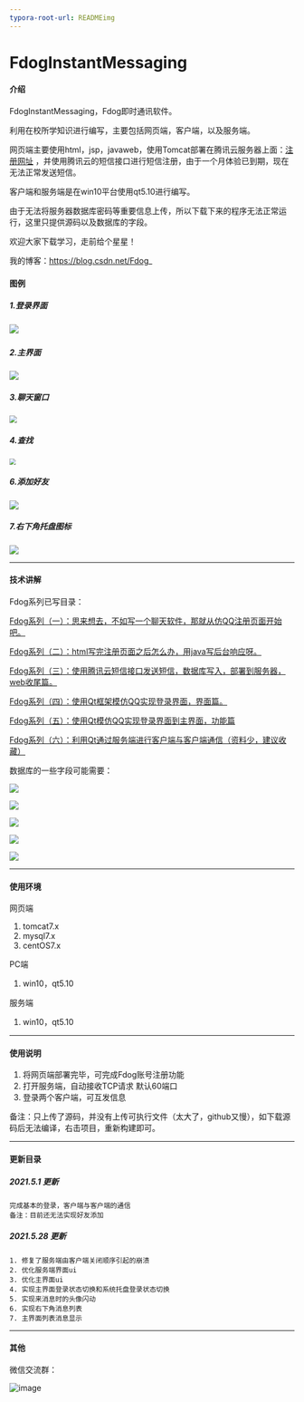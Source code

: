 ```yaml
---
typora-root-url: READMEimg
---
```


# FdogInstantMessaging

#### 介绍
FdogInstantMessaging，Fdog即时通讯软件。

利用在校所学知识进行编写，主要包括网页端，客户端，以及服务端。

网页端主要使用html，jsp，javaweb，使用Tomcat部署在腾讯云服务器上面：[注册网址](https://www.fdogcsdn.cn/FdogMaven/index.jsp) ，并使用腾讯云的短信接口进行短信注册，由于一个月体验已到期，现在无法正常发送短信。

客户端和服务端是在win10平台使用qt5.10进行编写。

由于无法将服务器数据库密码等重要信息上传，所以下载下来的程序无法正常运行，这里只提供源码以及数据库的字段。

欢迎大家下载学习，走前给个星星！

我的博客：https://blog.csdn.net/Fdog_



#### 图例

##### 1.登录界面

##### ![](https://img-blog.csdnimg.cn/20210528152616336.png)



##### 2.主界面



![](https://img-blog.csdnimg.cn/20210528152616300.png)



##### 3.聊天窗口

<img src="https://img-blog.csdnimg.cn/20210528152616304.png" style="zoom:80%;" />



##### 4.查找

<img src="https://img-blog.csdnimg.cn/20210528152616288.png" style="zoom:67%;" />



##### 6.添加好友

![](https://img-blog.csdnimg.cn/20210528152616214.png)



##### 7.右下角托盘图标

![](https://img-blog.csdnimg.cn/20210528152616283.png)







---

#### 技术讲解

Fdog系列已写目录：

[Fdog系列（一）：思来想去，不如写一个聊天软件，那就从仿QQ注册页面开始吧。](https://zxfdog.blog.csdn.net/article/details/115558479)

[Fdog系列（二）：html写完注册页面之后怎么办，用java写后台响应呀。](https://zxfdog.blog.csdn.net/article/details/115601897)

[Fdog系列（三）：使用腾讯云短信接口发送短信，数据库写入，部署到服务器，web收尾篇。](https://zxfdog.blog.csdn.net/article/details/115659789)

[Fdog系列（四）：使用Qt框架模仿QQ实现登录界面，界面篇。](https://blog.csdn.net/Fdog_/article/details/115864249)

[Fdog系列（五）：使用Qt模仿QQ实现登录界面到主界面，功能篇](https://zxfdog.blog.csdn.net/article/details/116308548)

[Fdog系列（六）：利用Qt通过服务端进行客户端与客户端通信（资料少，建议收藏）](https://zxfdog.blog.csdn.net/article/details/116355817)



数据库的一些字段可能需要：

![](https://img-blog.csdnimg.cn/20210528153827550.png)



![](https://img-blog.csdnimg.cn/2021052815390824.png)

![](https://img-blog.csdnimg.cn/20210528153459534.png)



![](https://img-blog.csdnimg.cn/20210528153459539.png)



![](https://img-blog.csdnimg.cn/20210528153459542.png)

---

#### 使用环境

网页端
1.  tomcat7.x
2.  mysql7.x
3.  centOS7.x

PC端
1.  win10，qt5.10


服务端
1.  win10，qt5.10

---

#### 使用说明

1.  将网页端部署完毕，可完成Fdog账号注册功能
2.  打开服务端，自动接收TCP请求 默认60端口
3.  登录两个客户端，可互发信息



备注：只上传了源码，并没有上传可执行文件（太大了，github又慢），如下载源码后无法编译，右击项目，重新构建即可。



---

#### 更新目录

##### 2021.5.1 更新
    完成基本的登录，客户端与客户端的通信
    备注：目前还无法实现好友添加



##### 2021.5.28 更新

```
1. 修复了服务端由客户端关闭顺序引起的崩溃
2. 优化服务端界面ui
3. 优化主界面ui
4. 实现主界面登录状态切换和系统托盘登录状态切换
5. 实现来消息时的头像闪动
6. 实现右下角消息列表
7. 主界面列表消息显示
```



---

#### 其他

微信交流群：

![image](https://user-images.githubusercontent.com/59921436/116808595-3f322280-ab6c-11eb-84d3-055fa639930d.png)





